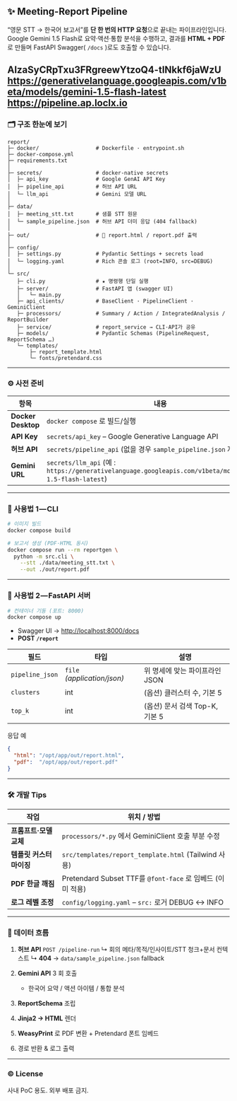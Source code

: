 ## ✨ Meeting-Report Pipeline

“영문 STT → 한국어 보고서”를 **단 한 번의 HTTP 요청**으로 끝내는 파이프라인입니다.
Google Gemini 1.5 Flash로 요약·액션·통합 분석을 수행하고, 결과를 **HTML + PDF**로 만들며 FastAPI Swagger( `/docs` )로도 호출할 수 있습니다.

AIzaSyCRpTxu3FRgreewYtzoQ4-tINkkf6jaWzU
https://generativelanguage.googleapis.com/v1beta/models/gemini-1.5-flash-latest
https://pipeline.ap.loclx.io
---

### 🗂️ 구조 한눈에 보기

```
report/
├─ docker/                  # Dockerfile · entrypoint.sh
├─ docker-compose.yml
├─ requirements.txt
│
├─ secrets/                 # docker-native secrets
│  ├─ api_key               # Google GenAI API Key
│  ├─ pipeline_api          # 허브 API URL
│  └─ llm_api               # Gemini 모델 URL
│
├─ data/
│  ├─ meeting_stt.txt       # 샘플 STT 원문
│  └─ sample_pipeline.json  # 허브 API 더미 응답 (404 fallback)
│
├─ out/                     # 📄 report.html / report.pdf 출력
│
├─ config/
│  ├─ settings.py           # Pydantic Settings + secrets load
│  └─ logging.yaml          # Rich 콘솔 로그 (root=INFO, src=DEBUG)
│
└─ src/
   ├─ cli.py                # ★ 명령행 단일 실행
   ├─ server/               # FastAPI 앱 (swagger UI)
   │   └─ main.py
   ├─ api_clients/          # BaseClient · PipelineClient · GeminiClient
   ├─ processors/           # Summary / Action / IntegratedAnalysis / ReportBuilder
   ├─ service/              # report_service → CLI·API가 공유
   ├─ models/               # Pydantic Schemas (PipelineRequest, ReportSchema …)
   └─ templates/
       ├─ report_template.html
       └─ fonts/pretendard.css
```

---

### ⚙️ 사전 준비

| 항목                 | 내용                                                                                                        |
| ------------------ | --------------------------------------------------------------------------------------------------------- |
| **Docker Desktop** | `docker compose` 로 빌드/실행                                                                                  |
| **API Key**        | `secrets/api_key` – Google Generative Language API                                                        |
| **허브 API**         | `secrets/pipeline_api` (없을 경우 `sample_pipeline.json` 자동 사용)                                               |
| **Gemini URL**     | `secrets/llm_api` (예 : `https://generativelanguage.googleapis.com/v1beta/models/gemini-1.5-flash-latest`) |

---

### 🚀 사용법 1 — CLI

```bash
# 이미지 빌드
docker compose build

# 보고서 생성 (PDF·HTML 동시)
docker compose run --rm reportgen \
  python -m src.cli \
    --stt ./data/meeting_stt.txt \
    --out ./out/report.pdf
```

---

### 🚀 사용법 2 — FastAPI 서버

```bash
# 컨테이너 기동 (포트: 8000)
docker compose up
```

* Swagger UI → [http://localhost:8000/docs](http://localhost:8000/docs)
* **POST `/report`**

| 필드              | 타입                          | 설명                     |
| --------------- | --------------------------- | ---------------------- |
| `pipeline_json` | `file` *(application/json)* | 위 명세에 맞는 파이프라인 JSON    |
| `clusters`      | int                         | (옵션) 클러스터 수, 기본 5      |
| `top_k`         | int                         | (옵션) 문서 검색 Top-K, 기본 5 |

응답 예

```json
{
  "html": "/opt/app/out/report.html",
  "pdf":  "/opt/app/out/report.pdf"
}
```

---

### 🛠️ 개발 Tips

| 작업             | 위치 / 방법                                            |
| -------------- | -------------------------------------------------- |
| **프롬프트·모델 교체** | `processors/*.py` 에서 GeminiClient 호출 부분 수정         |
| **템플릿 커스터마이징** | `src/templates/report_template.html` (Tailwind 사용) |
| **PDF 한글 깨짐**  | Pretendard Subset TTF를 `@font-face` 로 임베드 (이미 적용)  |
| **로그 레벨 조정**   | `config/logging.yaml` – `src:` 로거 DEBUG ↔ INFO     |

---

### 🔄 데이터 흐름

1. **허브 API** `POST /pipeline-run`
   ↳ 회의 메타/목적/인사이트/STT 청크+문서 컨텍스트
   ↳ **404** → `data/sample_pipeline.json` fallback
2. **Gemini API** 3 회 호출

   * 한국어 요약 / 액션 아이템 / 통합 분석
3. **ReportSchema** 조립
4. **Jinja2 → HTML** 렌더
5. **WeasyPrint** 로 PDF 변환 + Pretendard 폰트 임베드
6. 경로 반환 & 로그 출력

---

### © License

사내 PoC 용도. 외부 배포 금지.

